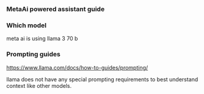 ### MetaAi powered assistant guide 
### Which model 

meta ai is using llama 3 70 b 


### Prompting guides
https://www.llama.com/docs/how-to-guides/prompting/

llama does not have any special prompting requirements to best understand context like other models. 
